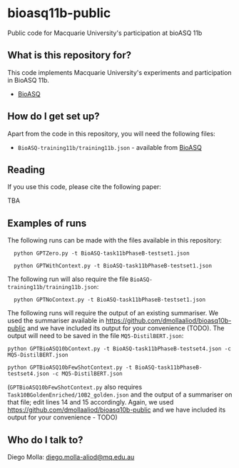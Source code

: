 # bioasq11b-public
Public code for Macquarie University's participation at bioASQ 11b

## What is this repository for? ###

This code implements Macquarie University's experiments and
participation in BioASQ 11b.
* [BioASQ](http://www.bioasq.org)


## How do I get set up? ###

Apart from the code in this repository, you will need the following files:

* `BioASQ-training11b/training11b.json` - available from [BioASQ](http://www.bioasq.org/)

## Reading

If you use this code, please cite the following paper:

TBA

## Examples of runs

The following runs can be made with the files available in this repository:

```
  python GPTZero.py -t BioASQ-task11bPhaseB-testset1.json
```

```
  python GPTWithContext.py -t BioASQ-task11bPhaseB-testset1.json
```

The following run will also require the file `BioASQ-training11b/training11b.json`:

```
  python GPTNoContext.py -t BioASQ-task11bPhaseB-testset1.json
```

The following runs will require the output of an existing summariser. We used the summariser available in https://github.com/dmollaaliod/bioasq10b-public and we have included its output for your convenience (TODO). The output will need to be saved in the file `MQ5-DistilBERT.json`:

```
python GPTBioASQ10bContext.py -t BioASQ-task11bPhaseB-testset4.json -c MQ5-DistilBERT.json
```

```
python GPTBioASQ10bFewShotContext.py -t BioASQ-task11bPhaseB-testset4.json -c MQ5-DistilBERT.json
```

(`GPTBioASQ10bFewShotContext.py` also requires `Task10BGoldenEnriched/10B2_golden.json` and the output of a summariser on that file; edit lines 14 and 15 accordingly. Again, we used https://github.com/dmollaaliod/bioasq10b-public and we have included its output for your convenience - TODO)

## Who do I talk to?

Diego Molla: [diego.molla-aliod@mq.edu.au](mailto:diego.molla-aliod@mq.edu.au)

